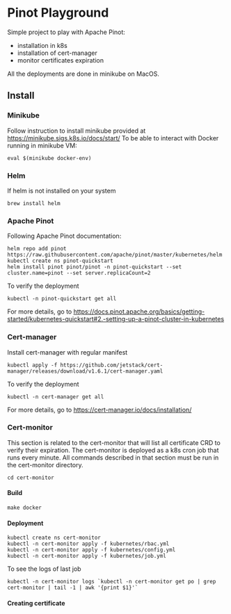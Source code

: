 # Pinot Playground
Simple project to play with Apache Pinot:
 - installation in k8s
 - installation of cert-manager
 - monitor certificates expiration

All the deployments are done in minikube on MacOS.

## Install

### Minikube
Follow instruction to install minikube provided at https://minikube.sigs.k8s.io/docs/start/
To be able to interact with Docker running in minikube VM:
```shell
eval $(minikube docker-env)
```

### Helm
If helm is not installed on your system
```shell
brew install helm
```

### Apache Pinot
Following Apache Pinot documentation:
```shell
helm repo add pinot https://raw.githubusercontent.com/apache/pinot/master/kubernetes/helm
kubectl create ns pinot-quickstart
helm install pinot pinot/pinot -n pinot-quickstart --set cluster.name=pinot --set server.replicaCount=2
```
To verify the deployment
```shell
kubectl -n pinot-quickstart get all
```

For more details, go to https://docs.pinot.apache.org/basics/getting-started/kubernetes-quickstart#2.-setting-up-a-pinot-cluster-in-kubernetes

### Cert-manager
Install cert-manager with regular manifest
```shell
kubectl apply -f https://github.com/jetstack/cert-manager/releases/download/v1.6.1/cert-manager.yaml
```

To verify the deployment
```shell
kubectl -n cert-manager get all
```

For more details, go to https://cert-manager.io/docs/installation/

### Cert-monitor
This section is related to the cert-monitor that will list all certificate CRD to verify their expiration.
The cert-monitor is deployed as a k8s cron job that runs every minute.
All commands described in that section must be run in the cert-monitor directory.
```shell
cd cert-monitor
```

#### Build

```shell
make docker
```

#### Deployment
```shell
kubectl create ns cert-monitor
kubectl -n cert-monitor apply -f kubernetes/rbac.yml
kubectl -n cert-monitor apply -f kubernetes/config.yml
kubectl -n cert-monitor apply -f kubernetes/job.yml
```
To see the logs of last job
```shell
kubectl -n cert-monitor logs `kubectl -n cert-monitor get po | grep cert-monitor | tail -1 | awk '{print $1}'`
```

#### Creating certificate